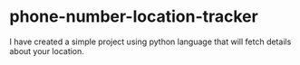 # phone-number-location-tracker
I have created a simple project using python language that will fetch details about your location.

